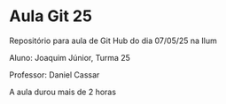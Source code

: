 # Aula Git 25
Repositório para aula de Git Hub do dia 07/05/25 na Ilum

Aluno: Joaquim Júnior, Turma 25

Professor: Daniel Cassar

A aula durou mais de 2 horas
